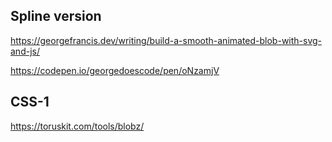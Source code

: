 ## Spline version
https://georgefrancis.dev/writing/build-a-smooth-animated-blob-with-svg-and-js/

https://codepen.io/georgedoescode/pen/oNzamjV

## CSS-1
https://toruskit.com/tools/blobz/
